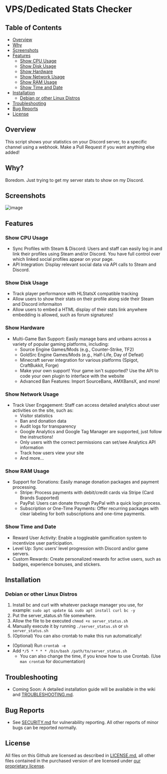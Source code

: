 # VPS/Dedicated Stats Checker

## Table of Contents
- [Overview](README.md#Overview)
- [Why](README.md#Why)
- [Screenshots](README.md#Screenshots)
- [Features](README.md#Features)
  - [Show CPU Usage](README.md#Show-CPU-Usage)
  - [Show Disk Usage](README.md#Show-Disk-Usage)
  - [Show Hardware](README.md#Show-Hardware)
  - [Show Network Usage](README.md#Show-Network-Usage)
  - [Show RAM Usage](README.md#Show-RAM-Usage)
  - [Show Time and Date](README.md#Show-Time-and-Date)
- [Installation](README.md#Installation)
  - [Debian or other Linux Distros](README.md#Debian-or-other-Linux-Distros)
- [Troubleshooting](README.md#ITroubleshooting)
- [Bug Reports](README.md#Bug-Reports)
- [License](README.md#License)

## Overview

This script shows your statistics on your Discord server, to a specific channel using a webhook. Make a Pull Request if you want anything else added!

## Why?

Boredom. Just trying to get my server stats to show on my Discord.

## Screenshots
![image](https://github.com/user-attachments/assets/f369709b-53ef-4cb5-87e2-2e7c204a113c)

## Features

### Show CPU Usage

- Sync Profiles with Steam & Discord: Users and staff can easily log in and link their profiles using Steam and/or Discord. You have full control over which linked social profiles appear on your page.
- API Integration: Display relevant social data via API calls to Steam and Discord.

### Show Disk Usage

- Track player performance with HLStatsX compatible tracking
- Allow users to show their stats on their profile along side their Steam and Discord informaiton
- Allow users to embed a HTML display of their stats link anywhere embedding is allowed, such as forum signatures!

### Show Hardware

- Multi-Game Ban Support: Easily manage bans and unbans across a variety of popular gaming platforms, including:
  - Source Engine Games/Mods (e.g., Counter-Strike, TF2)
  - GoldSrc Engine Games/Mods (e.g., Half-Life, Day of Defeat)
  - Minecraft server integration for various platforms (Spigot, CraftBukkit, Forge)
  - Make your own support! Your game isn't supported? Use the API to code your own plugin to interface with the website
  - Advanced Ban Features: Import SourceBans, AMXBansX, and more!

### Show Network Usage

- Track User Engagement: Staff can access detailed analytics about user activities on the site, such as:
  - Visitor statistics
  - Ban and donation data
  - Audit logs for transparency
  - Google Analytics and Google Tag Manager are supported, just follow the instructions!
  - Only users with the correct permissions can set/see Analytics API information
  - Track how users view your site
  - And more…

### Show RAM Usage

- Support for Donations: Easily manage donation packages and payment processing.
  - Stripe: Process payments with debit/credit cards via Stripe (Card Brands Supported)
  - PayPal: Users can donate through PayPal with a quick login process.
  - Subscription or One-Time Payments: Offer recurring packages with clear labeling for both subscriptions and one-time payments.

### Show Time and Date

- Reward User Activity: Enable a toggleable gamification system to incentivize user participation.
- Level Up: Sync users’ level progression with Discord and/or game servers.
- Custom Rewards: Create personalized rewards for active users, such as badges, experience bonuses, and stickers.

## Installation

### Debian or other Linux Distros
1. Install bc and curl with whatever package manager you use, for example: `sudo apt update && sudo apt install curl bc -y`
2. Put the server_status.sh file somewhere.
3. Allow the file to be executed `chmod +x server_status.sh`
4. Manually execute it by running `./server_status.sh` or `sh server_status.sh`
5. (Optional) You can also crontab to make this run automatically!
  - (Optional) Run `crontab -e`
  - Add `*/5 * * * * /bin/bash /path/to/server_status.sh`
    - You can also change the time, if you know how to use Crontab. (Use `man crontab` for documentation)

## Troubleshooting

- Coming Soon: A detailed installation guide will be available in the wiki and [TROUBLESHOOTING.md](TROUBLESHOOTING.md).

## Bug Reports

- See [SECURITY.md](SECURITY.md) for vulnerability reporting. All other reports of minor bugs can be reported normally.

## License

All files on this Github are licensed as described in [LICENSE.md](LICENSE.md), all other files contained in the purchased version of are licensed under [our proprietary license](PROPRIETARYLICENSE.md).
